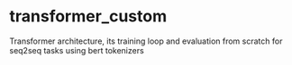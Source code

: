 # transformer_custom
Transformer architecture, its training loop and evaluation from scratch for seq2seq tasks using bert tokenizers
